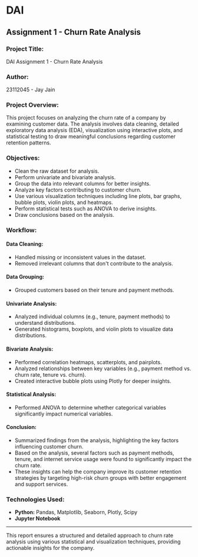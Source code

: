 # DAI
## Assignment 1 - Churn Rate Analysis

### **Project Title:**
DAI Assignment 1 - Churn Rate Analysis

### **Author:**
23112045 - Jay Jain

### **Project Overview:**
This project focuses on analyzing the churn rate of a company by examining customer data. The analysis involves data cleaning, detailed exploratory data analysis (EDA), visualization using interactive plots, and statistical testing to draw meaningful conclusions regarding customer retention patterns.

### **Objectives:**
- Clean the raw dataset for analysis.
- Perform univariate and bivariate analysis.
- Group the data into relevant columns for better insights.
- Analyze key factors contributing to customer churn.
- Use various visualization techniques including line plots, bar graphs, bubble plots, violin plots, and heatmaps.
- Perform statistical tests such as ANOVA to derive insights.
- Draw conclusions based on the analysis.

### **Workflow:**

#### **Data Cleaning:**
- Handled missing or inconsistent values in the dataset.
- Removed irrelevant columns that don't contribute to the analysis.

#### **Data Grouping:**
- Grouped customers based on their tenure and payment methods.

#### **Univariate Analysis:**
- Analyzed individual columns (e.g., tenure, payment methods) to understand distributions.
- Generated histograms, boxplots, and violin plots to visualize data distributions.

#### **Bivariate Analysis:**
- Performed correlation heatmaps, scatterplots, and pairplots.
- Analyzed relationships between key variables (e.g., payment method vs. churn rate, tenure vs. churn).
- Created interactive bubble plots using Plotly for deeper insights.

#### **Statistical Analysis:**
- Performed ANOVA to determine whether categorical variables significantly impact numerical variables.

#### **Conclusion:**
- Summarized findings from the analysis, highlighting the key factors influencing customer churn.
- Based on the analysis, several factors such as payment methods, tenure, and internet service usage were found to significantly impact the churn rate.
- These insights can help the company improve its customer retention strategies by targeting high-risk churn groups with better engagement and support services.

### **Technologies Used:**
- **Python:** Pandas, Matplotlib, Seaborn, Plotly, Scipy
- **Jupyter Notebook**

---
This report ensures a structured and detailed approach to churn rate analysis using various statistical and visualization techniques, providing actionable insights for the company.

